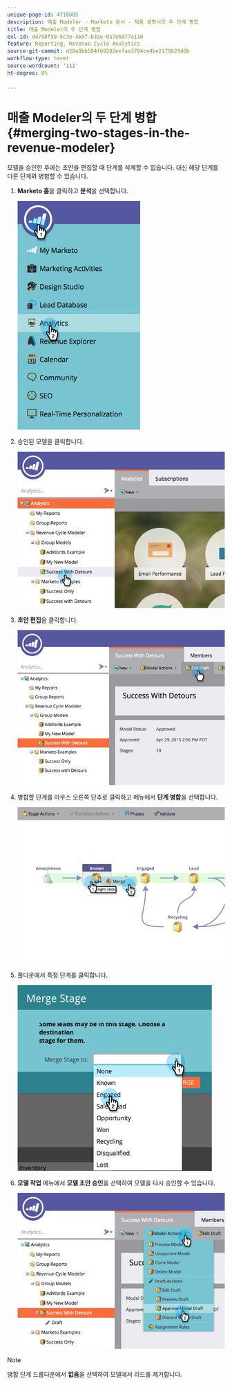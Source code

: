 ```yaml
---
unique-page-id: 4718685
description: 매출 Modeler - Marketo 문서 - 제품 설명서의 두 단계 병합
title: 매출 Modeler의 두 단계 병합
exl-id: d4798f50-5c3e-469f-b3ae-0a7e6977a116
feature: Reporting, Revenue Cycle Analytics
source-git-commit: d20a9bb584f69282eefae3704ce4be2179b29d0b
workflow-type: tm+mt
source-wordcount: '111'
ht-degree: 0%

---
```


# 매출 Modeler의 두 단계 병합 {#merging-two-stages-in-the-revenue-modeler}

모델을 승인한 후에는 초안을 편집할 때 단계를 삭제할 수 없습니다. 대신 해당 단계를 다른 단계와 병합할 수 있습니다.

1. **Marketo 홈**&#x200B;을 클릭하고 **분석**&#x200B;을 선택합니다.

   ![](assets/image2015-4-29-14-3a59-3a9.png)

1. 승인된 모델을 클릭합니다.

   ![](assets/image2015-4-29-15-3a3-3a15.png)

1. **초안 편집**&#x200B;을 클릭합니다.

   ![](assets/image2015-4-29-15-3a7-3a3.png)

1. 병합할 단계를 마우스 오른쪽 단추로 클릭하고 메뉴에서 **단계 병합**&#x200B;을 선택합니다.

   ![](assets/image2015-4-29-15-3a10-3a6.png)

1. 풀다운에서 특정 단계를 클릭합니다.

   ![](assets/image2015-4-29-15-3a52-3a5.png)

1. **모델 작업** 메뉴에서 **모델 초안 승인**&#x200B;을 선택하여 모델을 다시 승인할 수 있습니다.

   ![](assets/image2015-4-29-16-3a5-3a53.png)

>[!NOTE]
>
>병합 단계 드롭다운에서 **없음**&#x200B;을 선택하여 모델에서 리드를 제거합니다.
